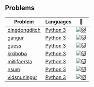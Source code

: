 ## Problems

| Problem                                                                                             | Languages                                                                                                       | :link:                                                                                      |
| --------------------------------------------------------------------------------------------------- | --------------------------------------------------------------------------------------------------------------- | ------------------------------------------------------------------------------------------- |
| [dingdongditch](https://github.com/SimonThalvorsen/kattis/tree/master/src/dingdongditch/Python%203) | [Python 3](https://github.com/SimonThalvorsen/kattis/tree/master/src/dingdongditch/Python%203/dingdongditch.py) | [![:cat:](https://open.kattis.com/favicon)](https://open.kattis.com/problems/dingdongditch) |
| [gangur](https://github.com/SimonThalvorsen/kattis/tree/master/src/gangur/Python%203)               | [Python 3](https://github.com/SimonThalvorsen/kattis/tree/master/src/gangur/Python%203/gangur.py)               | [![:cat:](https://open.kattis.com/favicon)](https://open.kattis.com/problems/gangur)        |
| [guess](https://github.com/SimonThalvorsen/kattis/tree/master/src/guess/Python%203)                 | [Python 3](https://github.com/SimonThalvorsen/kattis/tree/master/src/guess/Python%203/guess.py)                 | [![:cat:](https://open.kattis.com/favicon)](https://open.kattis.com/problems/guess)         |
| [kikiboba](https://github.com/SimonThalvorsen/kattis/tree/master/src/kikiboba/Python%203/kikiboba)  | [Python 3](https://github.com/SimonThalvorsen/kattis/tree/master/src/kikiboba/Python%203/kikiboba.py)           | [![:cat:](https://open.kattis.com/favicon)](https://open.kattis.com/problems/kikiboba)      |
| [millifaersla](https://github.com/SimonThalvorsen/kattis/tree/master/src/millifaersla/Python%203/)  | [Python 3](https://github.com/SimonThalvorsen/kattis/tree/master/src/millifaersla/Python%203/millifaersla.py)   | [![:cat:](https://open.kattis.com/favicon)](https://open.kattis.com/problems/millifaersla)  |
| [nsum](https://github.com/SimonThalvorsen/kattis/tree/master/src/nsum/Python%203/)                  | [Python 3](https://github.com/SimonThalvorsen/kattis/tree/master/src/nsum/Python%203/nsum.py)                   | [![:cat:](https://open.kattis.com/favicon)](https://open.kattis.com/problems/nsum)          |
| [vidsnuningur](https://github.com/SimonThalvorsen/kattis/tree/master/src/vidsnuningur/Python%203)   | [Python 3](https://github.com/SimonThalvorsen/kattis/tree/master/src/vidsnuningur/Python%203vidsnuningur.py)    | [![:cat:](https://open.kattis.com/favicon)](https://open.kattis.com/problems/vidsnuningur)  |
